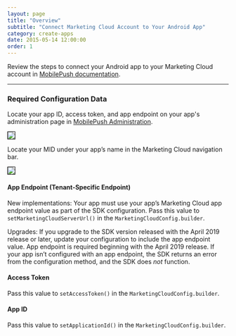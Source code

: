 ```yaml
---
layout: page
title: "Overview"
subtitle: "Connect Marketing Cloud Account to Your Android App"
category: create-apps
date: 2015-05-14 12:00:00
order: 1
---
```

Review the steps to connect your Android app to your Marketing Cloud account in [MobilePush documentation](https://help.salesforce.com/articleView?id=mc_mp_provisioning_info.htm&type=5).

---

### Required Configuration Data <a name="configuration_requirements"></a>

Locate your app ID, access token, and app endpoint on your app's administration page in [MobilePush Administration](https://mc.exacttarget.com/cloud/#app/MobilePush/MobilePush/).

<img class="img-responsive" src="{{ site.baseurl }}/assets/setupConfigValues.png"   style="border:1px solid black"/><br/>

Locate your MID under your app’s name in the Marketing Cloud navigation bar.

<img class="img-responsive" src="{{ site.baseurl }}/assets/setupMidValues.png"  style="border:1px solid black" />

#### App Endpoint (Tenant-Specific Endpoint)

New implementations: Your app must use your app’s Marketing Cloud app endpoint value as part of the SDK configuration. Pass this value to `setMarketingCloudServerUrl()`  in the `MarketingCloudConfig.builder`.

Upgrades: If you upgrade to the SDK version released with the April 2019 release or later, update your configuration to include the app endpoint value. App endpoint is required beginning with the April 2019 release. If your app isn’t configured with an app endpoint, the SDK returns an error from the configuration method, and the SDK does _not_ function.

#### Access Token

Pass this value to `setAccessToken()` in the `MarketingCloudConfig.builder`.

#### App ID

Pass this value to `setApplicationId()` in the `MarketingCloudConfig.builder`.

